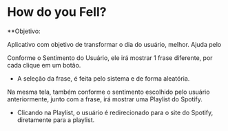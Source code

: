 # How do you Fell? 

**Objetivo:

Aplicativo com objetivo de transformar o dia do usuário, melhor.
Ajuda pelo 




Conforme o Sentimento do Usuário, ele irá mostrar 1 frase diferente, por cada clique em um botão. 
- A seleção da frase, é feita pelo sistema e de forma aleatória. 

Na mesma tela, também conforme o sentimento escolhido pelo usuário anteriormente, junto com a frase, irá mostrar uma Playlist do Spotify. 
- Clicando na Playlist, o usuário é redirecionado para o site do Spotify, diretamente para a playlist. 

